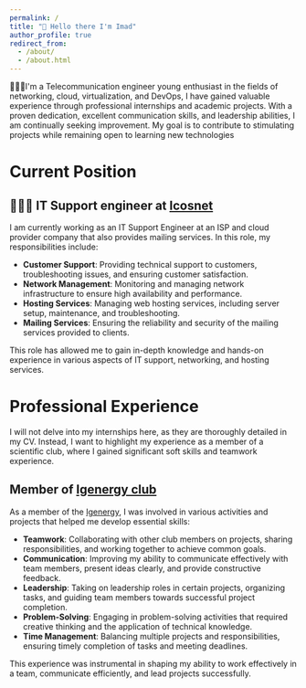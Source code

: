 ```yaml
---
permalink: /
title: "👋 Hello there I'm Imad"
author_profile: true
redirect_from: 
  - /about/
  - /about.html
---
```

👨🏻‍🎓I'm a Telecommunication engineer  young enthusiast in the fields of networking, cloud,
 virtualization, and DevOps, I have gained valuable
 experience through professional internships and
 academic projects. With a proven dedication,
 excellent communication skills, and leadership
 abilities, I am continually seeking improvement. My
 goal is to contribute to stimulating projects while
 remaining open to learning new technologies

 # Current Position
 ## 👨🏻‍💻 IT Support engineer at [Icosnet](https://icosnet.com.dz/)

 I am currently working as an IT Support Engineer at an ISP and cloud provider company that also provides mailing services. In this role, my responsibilities include:

 - **Customer Support**: Providing technical support to customers, troubleshooting issues, and ensuring customer satisfaction.
 - **Network Management**: Monitoring and managing network infrastructure to ensure high availability and performance.
 - **Hosting Services**: Managing web hosting services, including server setup, maintenance, and troubleshooting.
 - **Mailing Services**: Ensuring the reliability and security of the mailing services provided to clients.

 This role has allowed me to gain in-depth knowledge and hands-on experience in various aspects of IT support, networking, and hosting services.

  # Professional Experience

 I will not delve into my internships here, as they are thoroughly detailed in my CV. Instead, I want to highlight my experience as a member of a scientific club, where I gained significant soft skills and teamwork experience.

  ## Member of [Igenergy club ](https://www.instagram.com/igenergy.club/)

 As a member of the [Igenergy](https://www.instagram.com/igenergy.club/), I was involved in various activities and projects that helped me develop essential skills:

 - **Teamwork**: Collaborating with other club members on projects, sharing responsibilities, and working together to achieve common goals.
 - **Communication**: Improving my ability to communicate effectively with team members, present ideas clearly, and provide constructive feedback.
 - **Leadership**: Taking on leadership roles in certain projects, organizing tasks, and guiding team members towards successful project completion.
 - **Problem-Solving**: Engaging in problem-solving activities that required creative thinking and the application of technical knowledge.
 - **Time Management**: Balancing multiple projects and responsibilities, ensuring timely completion of tasks and meeting deadlines.

 This experience was instrumental in shaping my ability to work effectively in a team, communicate efficiently, and lead projects successfully.

